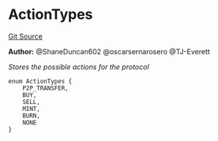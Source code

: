 # ActionTypes
[Git Source](https://github.com/thrackle-io/forte-rules-engine/blob/80d1936ea39e283e25322fe390d911cd354fcdef/src/common/ActionEnum.sol)

**Author:**
@ShaneDuncan602 @oscarsernarosero @TJ-Everett

*Stores the possible actions for the protocol*


```solidity
enum ActionTypes {
    P2P_TRANSFER,
    BUY,
    SELL,
    MINT,
    BURN,
    NONE
}
```

